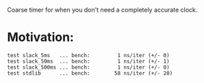 Coarse timer for when you don't need a completely accurate clock.

# Motivation:

```shell
test slack_5ms   ... bench:         1 ns/iter (+/- 0)
test slack_50ms  ... bench:         1 ns/iter (+/- 1)
test slack_500ms ... bench:         1 ns/iter (+/- 0)
test stdlib      ... bench:        58 ns/iter (+/- 20)
```
